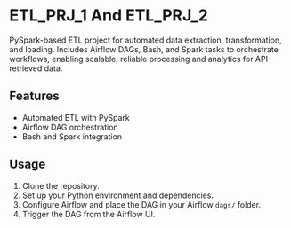 # ETL_PRJ_1 And ETL_PRJ_2

PySpark-based ETL project for automated data extraction, transformation, and loading. Includes Airflow DAGs, Bash, and Spark tasks to orchestrate workflows, enabling scalable, reliable processing and analytics for API-retrieved data.

## Features

- Automated ETL with PySpark
- Airflow DAG orchestration
- Bash and Spark integration

## Usage

1. Clone the repository.
2. Set up your Python environment and dependencies.
3. Configure Airflow and place the DAG in your Airflow `dags/` folder.
4. Trigger the DAG from the Airflow UI.
